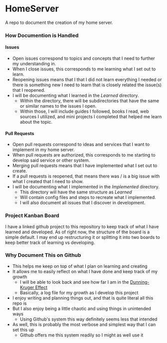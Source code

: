 # HomeServer
A repo to document the creation of my home server.

### How Documention is Handled

#### Issues
- Open issues correspond to topics and concepts that I need to further my understanding in.
- When I close issues, this corresponds to me learning what I set out to learn.
- Reopening issues means that I that I did not learn everything I needed or there is something new I need 
  to learn that is closely related the issue(s) that I reopened. 
- I will be documenting what I learned in the *Learned* directory. 
  - Within the directory, there will be subdirectories that have the same or similar names to the issues I open.
  - Within those, I will include guides I followed, books I read, web sources I utilized, and mini projects 
    I completed that helped me learn about the topic.  

#### Pull Requests
- Open pull requests correspond to ideas and services that I want to implement in my home server.
- When pull requests are authorized, this corresponds to me starting to develop said service or other system.
- Merging pull requests means that I have implemented what I set out to create.
- If a pull requests is reopened, that means there was / is a big issue with what I created that I need to show. 
- I will be documenting what I implemented in the *Implemented* directory.
  - This directory will have the same structure as *Learned* 
  - Will contain config files and steps to recreate what I implemented. 
  - I will also document all issues that I discover in development. 

### Project Kanban Board
I have a linked github project to this repository to keep track of what I have learned and developed.
As of right now, the structure of the board is a simple default. I may end up restructuring it or 
splitting it into two boards to keep better track of learning vs developing. 

### Why Document This on Github
- This helps me keep on top of what I plan on learning and creating  
- It allows me to easily reflect on what I have done and keep track of my growth
  - I will be able to look back and see how far I am in the [Dunning-Kruger Effect](https://en.wikipedia.org/wiki/Dunning%E2%80%93Kruger_effect)
  - Basically, a log file for my growth as I develop this project
- I enjoy writing and planning things out, and that is quite literal all this repo is
- But I also enjoy being a little chaotic and using things in unintended ways
  - Using Github's system this way definitely seems less that intended
- As well, this is probably the most verbose and simplest way that I can set this up
  - Github offers me this system readily so I might as well use it
